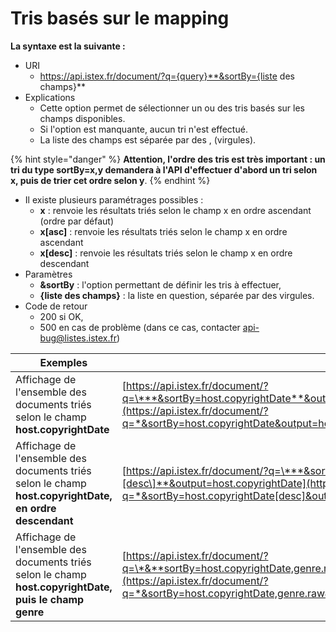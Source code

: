 # Tris basés sur le mapping

**La syntaxe est la suivante :**

* URI    
  * https://api.istex.fr/document/?q={query}**&sortBy={liste des champs}**
* Explications    
  * Cette option permet de sélectionner un ou des tris basés sur les champs disponibles. 
  * Si l'option est manquante, aucun tri n'est effectué.
  * La liste des champs est séparée par des , \(virgules\).

{% hint style="danger" %}
**Attention, l'ordre des tris est très important : un tri du type sortBy=x,y demandera à l'API d'effectuer d'abord un tri selon x, puis de trier cet ordre selon y**.
{% endhint %}

* Il existe plusieurs paramétrages possibles : 
  * **x** : renvoie les résultats triés selon le champ x en ordre ascendant \(ordre par défaut\)
  * **x\[asc\]** : renvoie les résultats triés selon le champ x en ordre ascendant
  * **x\[desc\]** : renvoie les résultats triés selon le champ x en ordre descendant
* Paramètres
  * **&sortBy** : l'option permettant de définir les tris à effectuer,
  * **{liste des champs}** : la liste en question, séparée par des virgules.
* Code de retour
  * 200 si OK, 
  * 500 en cas de problème \(dans ce cas, contacter [api-bug@listes.istex.fr](mailto:api-bug@listes.istex.fr)\)

| Exemples |  |
| --- | --- |
| Affichage de l'ensemble des documents triés selon le champ **host.copyrightDate** | [https://api.istex.fr/document/?q=\***&sortBy=host.copyrightDate**&output=host.copyrightDate](https://api.istex.fr/document/?q=*&sortBy=host.copyrightDate&output=host.copyrightDate) |
| Affichage de l'ensemble des documents triés selon le champ **host.copyrightDate, en ordre descendant** | [https://api.istex.fr/document/?q=\***&sortBy=host.copyrightDate\[desc\]**&output=host.copyrightDate](https://api.istex.fr/document/?q=*&sortBy=host.copyrightDate[desc]&output=host.copyrightDate) |
| Affichage de l'ensemble des documents triés selon le champ **host.copyrightDate, puis le champ genre** | [https://api.istex.fr/document/?q=\*&**sortBy=host.copyrightDate,genre.raw**&output=host.copyrightDate,genre](https://api.istex.fr/document/?q=*&sortBy=host.copyrightDate,genre.raw&output=host.copyrightDate,genre) |

